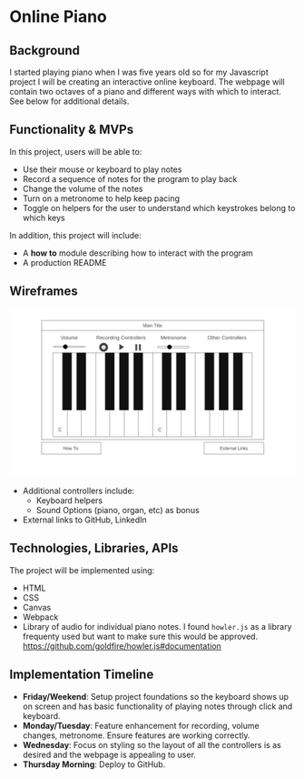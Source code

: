 # Online Piano

## Background
I started playing piano when I was five years old so for my Javascript project I will be creating an interactive online keyboard.  The webpage will contain two octaves of a piano and different ways with which to interact.  See below for additional details.

## Functionality & MVPs
In this project, users will be able to:
* Use their mouse or keyboard to play notes
* Record a sequence of notes for the program to play back
* Change the volume of the notes
* Turn on a metronome to help keep pacing
* Toggle on helpers for the user to understand which keystrokes belong to which keys 

In addition, this project will include:
* A **how to** module describing how to interact with the program
* A production README

## Wireframes
![alt text](wireframe.png "Title")
* Additional controllers include:
    * Keyboard helpers
    * Sound Options (piano, organ, etc) as bonus
* External links to GitHub, LinkedIn

## Technologies, Libraries, APIs
The project will be implemented using:
* HTML
* CSS
* Canvas
* Webpack
* Library of audio for individual piano notes.  I found `howler.js` as a library frequenty used but want to make sure this would be approved. https://github.com/goldfire/howler.js#documentation

## Implementation Timeline
* **Friday/Weekend**: Setup project foundations so the keyboard shows up on screen and has basic functionality of playing notes through click and keyboard.
* **Monday/Tuesday**: Feature enhancement for recording, volume changes, metronome.  Ensure features are working correctly.
* **Wednesday**: Focus on styling so the layout of all the controllers is as desired and the webpage is appealing to user.
* **Thursday Morning**: Deploy to GitHub.